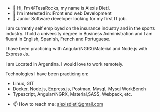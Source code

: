- 👋 Hi, I’m @TesaRocks, my name is Alexis Dietl.
- 👀 I’m interested in: Front end web Development 
- 🌱 Junior Software developer looking for my first IT job.

I am currently self employed on the insurance industry and in the sports industry. I hold a university degree in Business Administration and I am fluent in English, Spanish, French and Portuguese.

I have been practicing with Angular/NGRX/Material and Node.js with Express Js..

I am Located in Argentina. I would love to work remotely.

Technologies I have been practicing on:
* Linux, GIT
* Docker, Node.js, Express.js, Postman, Mysql, Mysql WorkBench
* Typescript, Angular/NGRX, Material,SASS, Webpack, etc.

- 📫 How to reach me: alexisdietl@gmail.com

<!---
TesaRocks/TesaRocks is a ✨ special ✨ repository because its `README.md` (this file) appears on your GitHub profile.
You can click the Preview link to take a look at your changes.
--->
